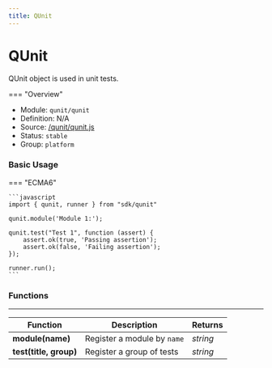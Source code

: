 ```yaml
---
title: QUnit
---
```


QUnit
===

QUnit object is used in unit tests.

=== "Overview"
- Module: `qunit/qunit`
- Definition: N/A
- Source: [/qunit/qunit.js](https://github.com/eclipse/dirigible/blob/master/components/api-qunit/src/main/resources/META-INF/dirigible/qunit/qunit.js)
- Status: `stable`
- Group: `platform`

### Basic Usage

=== "ECMA6"

	```javascript
	import { qunit, runner } from "sdk/qunit"

	qunit.module('Module 1:');

	qunit.test("Test 1", function (assert) {
	    assert.ok(true, 'Passing assertion');
	    assert.ok(false, 'Failing assertion');
	});

	runner.run();
	```

<!-- === "CommonJS"

	```javascript
	const qunit = require("qunit/qunit");

	qunit.module('Module 1:');

	qunit.test("Test 1", function(assert) {
		assert.ok(true, 'Passing assertion');
		assert.ok(false, 'Failing assertion');
	});

	require("qunit/runner").run();
	``` -->

### Functions

---

Function     | Description | Returns
------------ | ----------- | --------
**module(name)**   | Register a module by `name` | *string*
**test(title, group)**   | Register a group of tests | *string*
